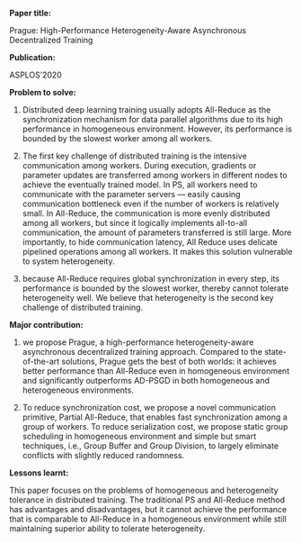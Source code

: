 **Paper title:**

Prague: High-Performance Heterogeneity-Aware Asynchronous Decentralized Training

**Publication:**

ASPLOS’2020

**Problem to solve:**

1.  Distributed deep learning training usually adopts All-Reduce as the
    synchronization mechanism for data parallel algorithms due to its high
    performance in homogeneous environment. However, its performance is bounded
    by the slowest worker among all workers.

2.  The first key challenge of distributed training is the intensive
    communication among workers. During execution, gradients or parameter
    updates are transferred among workers in different nodes to achieve the
    eventually trained model. In PS, all workers need to communicate with the
    parameter servers — easily causing communication bottleneck even if the
    number of workers is relatively small. In All-Reduce, the communication is
    more evenly distributed among all workers, but since it logically implements
    all-to-all communication, the amount of parameters transferred is still
    large. More importantly, to hide communication latency, All Reduce uses
    delicate pipelined operations among all workers. It makes this solution
    vulnerable to system heterogeneity.

3.  because All-Reduce requires global synchronization in every step, its
    performance is bounded by the slowest worker, thereby cannot tolerate
    heterogeneity well. We believe that heterogeneity is the second key
    challenge of distributed training.

**Major contribution:**

1.  we propose Prague, a high-performance heterogeneity-aware asynchronous
    decentralized training approach. Compared to the state-of-the-art solutions,
    Prague gets the best of both worlds: it achieves better performance than
    All-Reduce even in homogeneous environment and significantly outperforms
    AD-PSGD in both homogeneous and heterogeneous environments.

2.  To reduce synchronization cost, we propose a novel communication primitive,
    Partial All-Reduce, that enables fast synchronization among a group of
    workers. To reduce serialization cost, we propose static group scheduling in
    homogeneous environment and simple but smart techniques, i.e., Group Buffer
    and Group Division, to largely eliminate conflicts with slightly reduced
    randomness.

**Lessons learnt:**

This paper focuses on the problems of homogeneous and heterogeneity tolerance in
distributed training. The traditional PS and All-Reduce method has advantages
and disadvantages, but it cannot achieve the performance that is comparable to
All-Reduce in a homogeneous environment while still maintaining superior ability
to tolerate heterogeneity.
